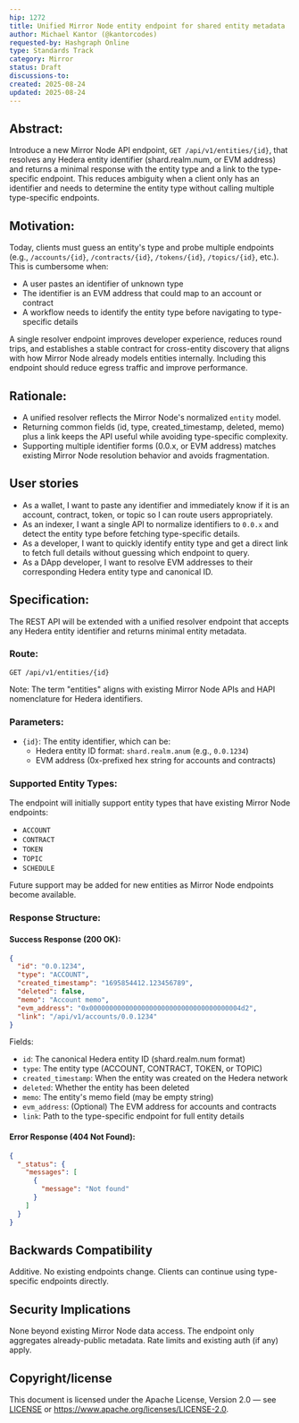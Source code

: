 ```yaml
---
hip: 1272
title: Unified Mirror Node entity endpoint for shared entity metadata
author: Michael Kantor (@kantorcodes)
requested-by: Hashgraph Online
type: Standards Track
category: Mirror
status: Draft
discussions-to:
created: 2025-08-24
updated: 2025-08-24
---
```


## Abstract:

Introduce a new Mirror Node API endpoint, `GET /api/v1/entities/{id}`, that resolves any Hedera entity identifier (shard.realm.num, or EVM address) and returns a minimal response with the entity type and a link to the type-specific endpoint. This reduces ambiguity when a client only has an identifier and needs to determine the entity type without calling multiple type-specific endpoints.

## Motivation:

Today, clients must guess an entity's type and probe multiple endpoints (e.g., `/accounts/{id}`, `/contracts/{id}`, `/tokens/{id}`, `/topics/{id}`, etc.). This is cumbersome when:

- A user pastes an identifier of unknown type
- The identifier is an EVM address that could map to an account or contract
- A workflow needs to identify the entity type before navigating to type-specific details

A single resolver endpoint improves developer experience, reduces round trips, and establishes a stable contract for cross-entity discovery that aligns with how Mirror Node already models entities internally. Including this endpoint should reduce egress traffic and improve performance.

## Rationale:

- A unified resolver reflects the Mirror Node's normalized `entity` model.
- Returning common fields (id, type, created_timestamp, deleted, memo) plus a link keeps the API useful while avoiding type-specific complexity.
- Supporting multiple identifier forms (0.0.x, or EVM address) matches existing Mirror Node resolution behavior and avoids fragmentation.

## User stories

- As a wallet, I want to paste any identifier and immediately know if it is an account, contract, token, or topic so I can route users appropriately.
- As an indexer, I want a single API to normalize identifiers to `0.0.x` and detect the entity type before fetching type-specific details.
- As a developer, I want to quickly identify entity type and get a direct link to fetch full details without guessing which endpoint to query.
- As a DApp developer, I want to resolve EVM addresses to their corresponding Hedera entity type and canonical ID.

## Specification:

The REST API will be extended with a unified resolver endpoint that accepts any Hedera entity identifier and returns minimal entity metadata.

### Route:

`GET /api/v1/entities/{id}`

Note: The term "entities" aligns with existing Mirror Node APIs and HAPI nomenclature for Hedera identifiers.

### Parameters:

- `{id}`: The entity identifier, which can be:
  - Hedera entity ID format: `shard.realm.anum` (e.g., `0.0.1234`)
  - EVM address (0x-prefixed hex string for accounts and contracts)

### Supported Entity Types:

The endpoint will initially support entity types that have existing Mirror Node endpoints:
- `ACCOUNT`
- `CONTRACT` 
- `TOKEN`
- `TOPIC`
- `SCHEDULE`

Future support may be added for new entities as Mirror Node endpoints become available.

### Response Structure:

#### Success Response (200 OK):

```json
{
  "id": "0.0.1234",
  "type": "ACCOUNT",
  "created_timestamp": "1695854412.123456789",
  "deleted": false,
  "memo": "Account memo",
  "evm_address": "0x00000000000000000000000000000000000004d2",
  "link": "/api/v1/accounts/0.0.1234"
}
```

Fields:
- `id`: The canonical Hedera entity ID (shard.realm.num format)
- `type`: The entity type (ACCOUNT, CONTRACT, TOKEN, or TOPIC)
- `created_timestamp`: When the entity was created on the Hedera network
- `deleted`: Whether the entity has been deleted
- `memo`: The entity's memo field (may be empty string)
- `evm_address`: (Optional) The EVM address for accounts and contracts
- `link`: Path to the type-specific endpoint for full entity details

#### Error Response (404 Not Found):

```json
{
  "_status": {
    "messages": [
      {
        "message": "Not found"
      }
    ]
  }
}
```

## Backwards Compatibility

Additive. No existing endpoints change. Clients can continue using type-specific endpoints directly.

## Security Implications

None beyond existing Mirror Node data access. The endpoint only aggregates already-public metadata. Rate limits and existing auth (if any) apply.

## Copyright/license

This document is licensed under the Apache License, Version 2.0 — see [LICENSE](../LICENSE) or <https://www.apache.org/licenses/LICENSE-2.0>.
